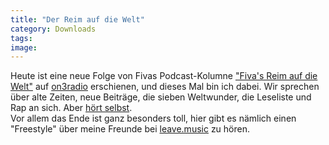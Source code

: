 ```yaml
---
title: "Der Reim auf die Welt"
category: Downloads
tags: 
image: 
---
```


Heute ist eine neue Folge von Fivas Podcast-Kolumne ["Fiva's Reim auf die Welt"](http://www.br-online.de/podcast/mp3-download/jugend-radio/mp3-download-podcast-fivas-reim-auf-die-welt.shtml) auf [on3radio](http://www.on3radio.de/) erschienen, und dieses Mal bin ich dabei. Wir sprechen über alte Zeiten, neue Beiträge, die sieben Weltwunder, die Leseliste und Rap an sich. Aber [hört selbst](http://www.br-online.de/imperia/md/audio/podcast/import/2008_08/2008_08_05_11_40_03_fivasreimaufdiewelt21_misanthr_a.mp3).  
Vor allem das Ende ist ganz besonders toll, hier gibt es nämlich einen "Freestyle" über meine Freunde bei [leave.music](http://www.leavemusic.de) zu hören.  
